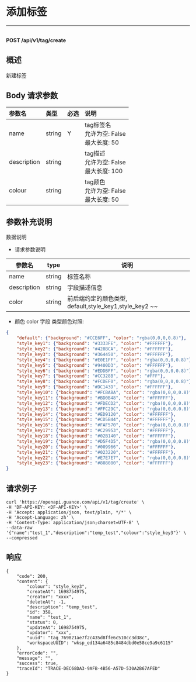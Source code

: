 # 添加标签

---

<br />**POST /api/v1/tag/create**

## 概述
新建标签




## Body 请求参数

| 参数名        | 类型     | 必选   | 说明              |
|:-----------|:-------|:-----|:----------------|
| name | string | Y | tag标签名<br>允许为空: False <br>最大长度: 50 <br> |
| description | string |  | tag描述<br>允许为空: False <br>最大长度: 100 <br> |
| colour | string |  | tag颜色<br>允许为空: False <br>最大长度: 50 <br> |

## 参数补充说明

数据说明

- 请求参数说明

| 参数名           | type | 说明                                                 |
| ---------------- | ---- | ---------------------------------------------------- |
| name       | string | 标签名称 |
| description             | string | 字段描述信息                                                 |
| color    | string | 前后端约定的颜色类型, default,style_key1,style_key2 ~~                |

- 颜色 color 字段 类型颜色对照:
```json
{
    "default": {"background": "#CCE6FF", "color": "rgba(0,0,0,0.8)"},
    "style_key1": {"background": "#3333FE", "color": "#FFFFFF"},
    "style_key2": {"background": "#428BCA", "color": "#FFFFFF"},
    "style_key3": {"background": "#364450", "color": "#FFFFFF"},
    "style_key4": {"background": "#E0E1FF", "color": "rgba(0,0,0,0.8)"},
    "style_key5": {"background": "#9400D3", "color": "#FFFFFF"},
    "style_key6": {"background": "#EDDBFF", "color": "rgba(0,0,0,0.8)"},
    "style_key7": {"background": "#CC328B", "color": "#FFF"},
    "style_key8": {"background": "#FCDEF0", "color": "rgba(0,0,0,0.8)"},
    "style_key9": {"background": "#DC143D", "color": "#FFFFFF"},
    "style_key10": {"background": "#FCBABA", "color": "rgba(0,0,0,0.8)"},
    "style_key11": {"background": "#BD0B48", "color": "#FFFFFF"},
    "style_key12": {"background": "#FDECD2", "color": "rgba(0,0,0,0.8)"},
    "style_key13": {"background": "#FFC29C", "color": "rgba(0,0,0,0.8)"},
    "style_key14": {"background": "#ED9120", "color": "#FFFFFF"},
    "style_key15": {"background": "#CD5B44", "color": "#FFFFFF"},
    "style_key16": {"background": "#FAF570", "color": "rgba(0,0,0,0.8)"},
    "style_key17": {"background": "#C29953", "color": "#FFFFFF"},
    "style_key18": {"background": "#02B140", "color": "#FFFFFF"},
    "style_key19": {"background": "#D5F4D5", "color": "rgba(0,0,0,0.8)"},
    "style_key20": {"background": "#009966", "color": "#FFFFFF"},
    "style_key21": {"background": "#023220", "color": "#FFFFFF"},
    "style_key22": {"background": "#E7E7E7", "color": "rgba(0,0,0,0.8)"},
    "style_key23": {"background": "#808080", "color": "#FFFFFF"}
}

```




## 请求例子
```shell
curl 'https://openapi.guance.com/api/v1/tag/create' \
-H 'DF-API-KEY: <DF-API-KEY>' \
-H 'Accept: application/json, text/plain, */*' \
-H 'Accept-Language: zh' \
-H 'Content-Type: application/json;charset=UTF-8' \
--data-raw '{"name":"test_1","description":"temp_test","colour":"style_key3"}' \
--compressed
```




## 响应
```shell
{
    "code": 200,
    "content": {
        "colour": "style_key3",
        "createAt": 1698754975,
        "creator": "xxxx",
        "deleteAt": -1,
        "description": "temp_test",
        "id": 358,
        "name": "test_1",
        "status": 0,
        "updateAt": 1698754975,
        "updator": "xxx",
        "uuid": "tag_769821ae7f2c435d8ffe6c510cc3d38c",
        "workspaceUUID": "wksp_ed134a6485c8484dbd0e58ce9a9c6115"
    },
    "errorCode": "",
    "message": "",
    "success": true,
    "traceId": "TRACE-DEC68DA3-9AFB-4B56-A57D-530A2B67AFED"
} 
```




